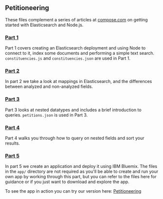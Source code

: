 ## Petitioneering

These files complement a series of articles at [compose.com](http://www.compose.com) on getting started with Elasticsearch and Node.js.

### [Part 1](https://www.compose.com/articles/getting-started-with-elasticsearch-and-node/)

Part 1 covers creating an Elasticsearch deployment and using Node to connect to it, index some documents and performing a simple text search. `constituencies.js` and `constituencies.json` are used in Part 1.

### [Part 2](https://www.compose.com/articles/elasticsearch-and-node-part-ii/)

In part 2 we take a look at mappings in Elasticsearch, and the differences between analyzed and non-analyzed fields.

### [Part 3](https://www.compose.com/articles/getting-started-with-elasticsearch-and-node-js-part-3/)

Part 3 looks at nested datatypes and includes a brief introduction to queries. `petitions.json` is used in Part 3.

### [Part 4](https://www.compose.com/articles/getting-started-with-elasticsearch-and-node-js-part-4/)

Part 4 walks you through how to query on nested fields and sort your results.

### [Part 5](https://www.compose.com/articles/getting-started-with-elasticsearch-and-node-js-part5/)

In part 5 we create an application and deploy it using IBM Bluemix. The files in the `app/` directory are not required as you'll be able to create and run your own app by working through this part, but you can refer to the files here for guidance or if you just want to download and explore the app.

To see the app in action you can try our version here: [Petitioneering](http://petitioneering2.eu-gb.mybluemix.net/)
